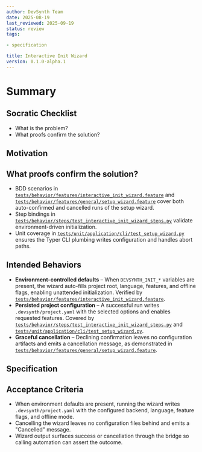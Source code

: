 ```yaml
---
author: DevSynth Team
date: 2025-08-19
last_reviewed: 2025-09-19
status: review
tags:

- specification

title: Interactive Init Wizard
version: 0.1.0-alpha.1
---
```


<!--
Required metadata fields:
- author: document author
- date: creation date
- last_reviewed: last review date
- status: draft | review | published
- tags: search keywords
- title: short descriptive name
- version: specification version
-->

# Summary

## Socratic Checklist
- What is the problem?
- What proofs confirm the solution?

## Motivation

## What proofs confirm the solution?

- BDD scenarios in [`tests/behavior/features/interactive_init_wizard.feature`](../../tests/behavior/features/interactive_init_wizard.feature) and [`tests/behavior/features/general/setup_wizard.feature`](../../tests/behavior/features/general/setup_wizard.feature) cover both auto-confirmed and cancelled runs of the setup wizard.
- Step bindings in [`tests/behavior/steps/test_interactive_init_wizard_steps.py`](../../tests/behavior/steps/test_interactive_init_wizard_steps.py) validate environment-driven initialization.
- Unit coverage in [`tests/unit/application/cli/test_setup_wizard.py`](../../tests/unit/application/cli/test_setup_wizard.py) ensures the Typer CLI plumbing writes configuration and handles abort paths.

## Intended Behaviors

- **Environment-controlled defaults** – When `DEVSYNTH_INIT_*` variables are present, the wizard auto-fills project root, language, features, and offline flags, enabling unattended initialization. Verified by [`tests/behavior/features/interactive_init_wizard.feature`](../../tests/behavior/features/interactive_init_wizard.feature).
- **Persisted project configuration** – A successful run writes `.devsynth/project.yaml` with the selected options and enables requested features. Covered by [`tests/behavior/steps/test_interactive_init_wizard_steps.py`](../../tests/behavior/steps/test_interactive_init_wizard_steps.py) and [`tests/unit/application/cli/test_setup_wizard.py`](../../tests/unit/application/cli/test_setup_wizard.py).
- **Graceful cancellation** – Declining confirmation leaves no configuration artifacts and emits a cancellation message, as demonstrated in [`tests/behavior/features/general/setup_wizard.feature`](../../tests/behavior/features/general/setup_wizard.feature).


## Specification

## Acceptance Criteria

- When environment defaults are present, running the wizard writes `.devsynth/project.yaml` with the configured backend, language, feature flags, and offline mode.
- Cancelling the wizard leaves no configuration files behind and emits a "Cancelled" message.
- Wizard output surfaces success or cancellation through the bridge so calling automation can assert the outcome.
